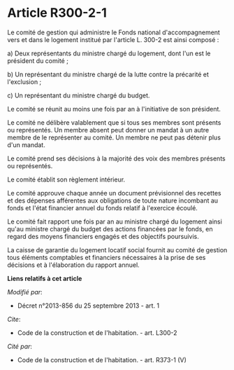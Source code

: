 # Article R300-2-1

Le comité de gestion qui administre le Fonds national d'accompagnement vers et dans le logement institué par l'article L.
300-2 est ainsi composé : 

a) Deux représentants du ministre chargé du logement, dont l'un est le président du comité ; 

b) Un représentant du ministre chargé de la lutte contre la précarité et l'exclusion ; 

c) Un représentant du ministre chargé du budget. 

Le comité se réunit au moins une fois par an à l'initiative de son président. 

Le comité ne délibère valablement que si tous ses membres sont présents ou représentés. Un membre absent peut donner un
mandat à un autre membre de le représenter au comité. Un membre ne peut pas détenir plus d'un mandat. 

Le comité prend ses décisions à la majorité des voix des membres présents ou représentés. 

Le comité établit son règlement intérieur. 

Le comité approuve chaque année un document prévisionnel des recettes et des dépenses afférentes aux obligations de toute
nature incombant au fonds et l'état financier annuel du fonds relatif à l'exercice écoulé. 

Le comité fait rapport une fois par an au ministre chargé du logement ainsi qu'au ministre chargé du budget des actions
financées par le fonds, en regard des moyens financiers engagés et des objectifs poursuivis. 

La caisse de garantie du logement locatif social fournit au comité de gestion tous éléments comptables et financiers
nécessaires à la prise de ses décisions et à l'élaboration du rapport annuel.

**Liens relatifs à cet article**

_Modifié par_:

  - Décret n°2013-856 du 25 septembre 2013 - art. 1

_Cite_:

  - Code de la construction et de l'habitation. - art. L300-2

_Cité par_:

  - Code de la construction et de l'habitation. - art. R373-1 (V)
